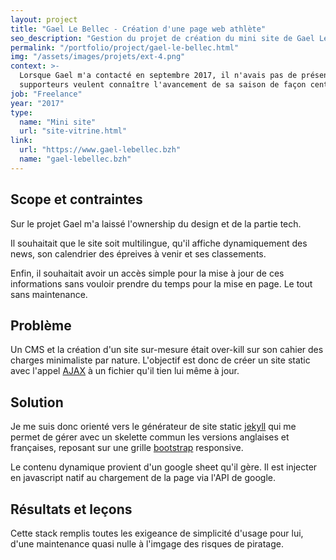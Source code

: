 ```yaml
---
layout: project
title: "Gael Le Bellec - Création d'une page web athlète"
seo_description: "Gestion du projet de création du mini site de Gael Le Bellec. Développement front-end javascript et intégration avec jekyll."
permalink: "/portfolio/project/gael-le-bellec.html"
img: "/assets/images/projets/ext-4.png"
context: >-
  Lorsque Gael m'a contacté en septembre 2017, il n'avais pas de présence en ligne. Comme pour tout athlète de haut niveau, ses
  supporteurs veulent connaître l'avancement de sa saison de façon centralisée. C'est ce rôle que tiendra désormais son site internet.
job: "Freelance"
year: "2017"
type:
  name: "Mini site"
  url: "site-vitrine.html"
link:
  url: "https://www.gael-lebellec.bzh"
  name: "gael-lebellec.bzh"
---
```


<!--1. Scope et contraintes-->

## Scope et contraintes

Sur le projet Gael m'a laissé l'ownership du design et de la partie tech.

Il souhaitait que le site soit multilingue, qu'il affiche dynamiquement des news, son calendrier des épreives à venir et ses classements.

Enfin, il souhaitait avoir un accès simple pour la mise à jour de ces informations sans vouloir prendre du temps pour la mise en page. Le tout sans maintenance.

<!--2. Problème-->

## Problème

Un CMS et la création d'un site sur-mesure était over-kill sur son cahier des charges minimaliste par nature. L'objectif est donc de créer un site static avec l'appel [AJAX](https://developer.mozilla.org/fr/docs/Web/Guide/AJAX) à un fichier qu'il tien lui même à jour.

<!--3. Solutions et choix technique-->

## Solution

Je me suis donc orienté vers le générateur de site static [jekyll](https://jekyllrb.com/) qui me permet de gérer avec un skelette commun les versions anglaises et françaises, reposant sur une grille [bootstrap](https://getbootstrap.com/) responsive.

Le contenu dynamique provient d'un google sheet qu'il gère. Il est injecter en javascript natif au chargement de la page via l'API de google.

<!--4. Résultats et leçons-->

## Résultats et leçons

Cette stack remplis toutes les exigeance de simplicité d'usage pour lui, d'une maintenance quasi nulle à l'imgage des risques de piratage.
